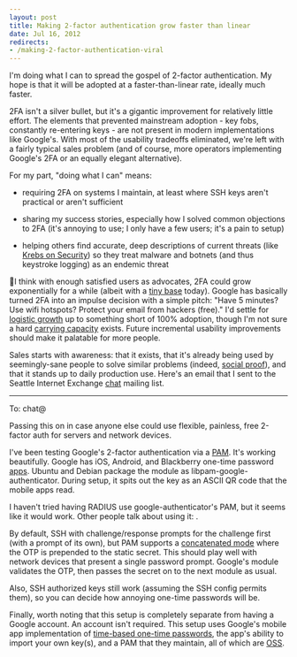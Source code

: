 ```yaml
---
layout: post
title: Making 2-factor authentication grow faster than linear
date: Jul 16, 2012
redirects:
- /making-2-factor-authentication-viral
---
```


I'm doing what I can to spread the gospel of 2-factor authentication. My hope is that it will be adopted at a faster-than-linear rate, ideally much faster.

2FA isn't a silver bullet, but it's a gigantic improvement for relatively little effort. The elements that prevented mainstream adoption - key fobs, constantly re-entering keys - are not present in modern implementations like Google's. With most of the usability tradeoffs eliminated, we're left with a fairly typical sales problem (and of course, more operators implementing Google's 2FA or an equally elegant alternative).

For my part, "doing what I can" means:

* requiring 2FA on systems I maintain, at least where SSH keys aren't practical or aren't sufficient

* sharing my success stories, especially how I solved common objections to 2FA (it's annoying to use; I only have a few users; it's a pain to setup)

* helping others find accurate, deep descriptions of current threats (like [Krebs on Security](http://krebsonsecurity.com/)) so they treat malware and botnets (and thus keystroke logging) as an endemic threat

I think with enough satisfied users as advocates, 2FA could grow exponentially for a while (albeit with a [tiny base](http://www.wolframalpha.com/input/?i=1.03%5Ex) today). Google has basically turned 2FA into an impulse decision with a simple pitch: "Have 5 minutes? Use wifi hotspots? Protect your email from hackers (free)." I'd settle for [logistic growth](http://en.wikipedia.org/wiki/Logistic_function) up to something short of 100% adoption, though I'm not sure a hard [carrying capacity](http://20bits.com/article/three-myths-of-viral-growth) exists. Future incremental usability improvements should make it palatable for more people.

Sales starts with awareness: that it exists, that it's already being used by seemingly-sane people to solve similar problems (indeed, [social proof](http://en.wikipedia.org/wiki/Social_proof)), and that it stands up to daily production use. Here's an email that I sent to the Seattle Internet Exchange [chat](http://www.seattleix.net/faq.htm) mailing list.

* * * 

To: chat@

Passing this on in case anyone else could use flexible, painless, free 2-factor auth for servers and network devices.

I've been testing Google's 2-factor authentication via a [PAM](http://code.google.com/p/google-authenticator/wiki/PamModuleInstructions). It's working beautifully. Google has iOS, Android, and Blackberry one-time password [apps](http://support.google.com/accounts/bin/answer.py?hl=en&amp;answer=1066447). Ubuntu and Debian package the module as libpam-google-authenticator. During setup, it spits out the key as an ASCII QR code that the mobile apps read.

I haven't tried having RADIUS use google-authenticator's PAM, but it seems like it would work. Other people talk about using it: [](http://code.google.com/p/google-authenticator/issues/detail?id=145).

By default, SSH with challenge/response prompts for the challenge first (with a prompt of its own), but PAM supports a [concatenated mode](http://code.google.com/p/google-authenticator/issues/detail?id=39) where the OTP is prepended to the static secret. This should play well with network devices that present a single password prompt. Google's module validates the OTP, then passes the secret on to the next module as usual.

Also, SSH authorized keys still work (assuming the SSH config permits them), so you can decide how annoying one-time passwords will be.

Finally, worth noting that this setup is completely separate from having a Google account. An account isn't required. This setup uses Google's mobile app implementation of [time-based one-time passwords](http://tools.ietf.org/html/rfc6238), the app's ability to import your own key(s), and a PAM that they maintain, all of which are [OSS](http://code.google.com/p/google-authenticator/source/browse).